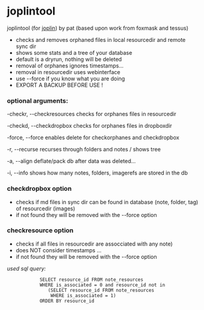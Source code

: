 # joplintool

joplintool (for [joplin](https://joplinapp.org/)) by pat (based upon work from foxmask and tessus)

  - checks and removes orphaned files in local resourcedir and remote sync dir
  - shows some stats and a tree of your database
  - default is a dryrun, nothing will be deleted
  - removal of orphanes ignores timestamps...
  - removal in resourcedir uses webinterface
  - use --force if you know what you are doing
  - EXPORT A BACKUP BEFORE USE !

### optional arguments:

  -checkr, --checkresources     checks for orphanes files in resourcedir

  -checkd, --checkdropbox       checks for orphanes files in dropboxdir

  -force, --force               enables delete for checkorphanes and checkdropbox

  -r, --recurse                 recurses through folders and notes / shows tree

  -a, --align                   deflate/pack db after data was deleted...

  -i, --info                    shows how many notes, folders, imagerefs are stored in the db

### checkdropbox option
- checks if md files in sync dir can be found in database (note, folder, tag) of resourcedir (images)
- if not found they will be removed with the --force option

### checkresource option
- checks if all files in resourcedir are assocciated with any note)
- does NOT consider timestamps ...
- if not found they will be removed with the --force option

*used sql query:*
```
            SELECT resource_id FROM note_resources  
            WHERE is_associated = 0 and resource_id not in 
               (SELECT resource_id FROM note_resources 
                WHERE is_associated = 1) 
            ORDER BY resource_id
```
